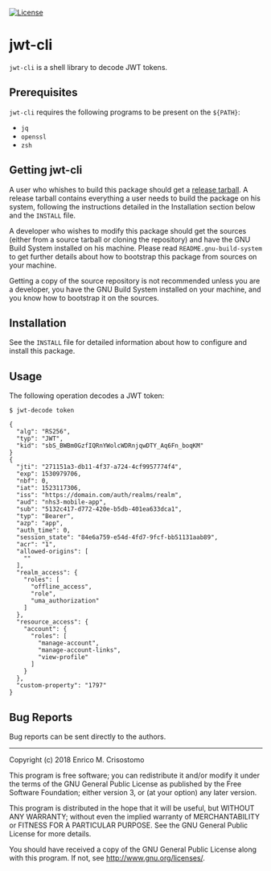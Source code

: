 [![License](https://img.shields.io/badge/license-GPL--3.0-blue.svg?style=flat)](https://github.com/emcrisostomo/jwt-cli/blob/master/LICENSE)

jwt-cli
=======

`jwt-cli` is a shell library to decode JWT tokens.

Prerequisites
-------------

`jwt-cli` requires the following programs to be present on the `${PATH}`:

  * `jq`
  * `openssl`
  * `zsh`

Getting jwt-cli
---------------

A user who whishes to build this package should get a [release
tarball][release].  A release tarball contains everything a user needs to build
the package on his system, following the instructions detailed in the
Installation section below and the `INSTALL` file.

A developer who wishes to modify this package should get the sources (either
from a source tarball or cloning the repository) and have the GNU Build System
installed on his machine.  Please read `README.gnu-build-system` to get further
details about how to bootstrap this package from sources on your machine.

Getting a copy of the source repository is not recommended unless you are a
developer, you have the GNU Build System installed on your machine, and you know
how to bootstrap it on the sources.

[release]: https://github.com/emcrisostomo/jwt-cli/releases

Installation
------------

See the `INSTALL` file for detailed information about how to configure and
install this package.

Usage
-----

The following operation decodes a JWT token:

    $ jwt-decode token

    {
      "alg": "RS256",
      "typ": "JWT",
      "kid": "sbS_BWBm0GzfIQRnYWolcWDRnjqwDTY_Aq6Fn_boqKM"
    }
    {
      "jti": "271151a3-db11-4f37-a724-4cf9957774f4",
      "exp": 1530979706,
      "nbf": 0,
      "iat": 1523117306,
      "iss": "https://domain.com/auth/realms/realm",
      "aud": "nhs3-mobile-app",
      "sub": "5132c417-d772-420e-b5db-401ea633dca1",
      "typ": "Bearer",
      "azp": "app",
      "auth_time": 0,
      "session_state": "84e6a759-e54d-4fd7-9fcf-bb51131aab89",
      "acr": "1",
      "allowed-origins": [
        ""
      ],
      "realm_access": {
        "roles": [
          "offline_access",
          "role",
          "uma_authorization"
        ]
      },
      "resource_access": {
        "account": {
          "roles": [
            "manage-account",
            "manage-account-links",
            "view-profile"
          ]
        }
      },
      "custom-property": "1797"
    }

Bug Reports
-----------

Bug reports can be sent directly to the authors.

-----

Copyright (c) 2018 Enrico M. Crisostomo

This program is free software; you can redistribute it and/or modify it under
the terms of the GNU General Public License as published by the Free Software
Foundation; either version 3, or (at your option) any later version.

This program is distributed in the hope that it will be useful, but WITHOUT ANY
WARRANTY; without even the implied warranty of MERCHANTABILITY or FITNESS FOR A
PARTICULAR PURPOSE.  See the GNU General Public License for more details.

You should have received a copy of the GNU General Public License along with
this program.  If not, see <http://www.gnu.org/licenses/>.
